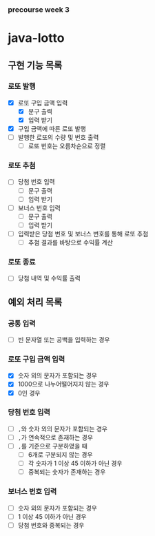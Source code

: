 ### precourse week 3

# java-lotto

## 구현 기능 목록

### 로또 발행

- [x] 로또 구입 금액 입력
  - [x] 문구 출력
  - [x] 입력 받기
- [x] 구입 금액에 따른 로또 발행
- [ ] 발행한 로또의 수량 및 번호 출력
  - [ ] 로또 번호는 오름차순으로 정렬

### 로또 추첨
- [ ] 당첨 번호 입력
  - [ ] 문구 출력
  - [ ] 입력 받기
- [ ] 보너스 번호 입력
  - [ ] 문구 출력
  - [ ] 입력 받기
- [ ] 입력받은 당첨 번호 및 보너스 번호를 통해 로또 추첨
  - [ ] 추첨 결과를 바탕으로 수익률 계산

### 로또 종료
- [ ] 당첨 내역 및 수익률 출력

## 예외 처리 목록

### 공통 입력
- [ ] 빈 문자열 또는 공백을 입력하는 경우

### 로또 구입 금액 입력

- [x] 숫자 외의 문자가 포함되는 경우
- [x] 1000으로 나누어떨어지지 않는 경우
- [x] 0인 경우

### 당첨 번호 입력
- [ ] `,`와 숫자 외의 문자가 포함되는 경우
- [ ] `,`가 연속적으로 존재하는 경우
- [ ] `,`를 기준으로 구분하였을 때
  - [ ] 6개로 구분되지 않는 경우
  - [ ] 각 숫자가 1 이상 45 이하가 아닌 경우
  - [ ] 중복되는 숫자가 존재하는 경우

### 보너스 번호 입력
- [ ] 숫자 외의 문자가 포함되는 경우
- [ ] 1 이상 45 이하가 아닌 경우
- [ ] 당첨 번호와 중복되는 경우
